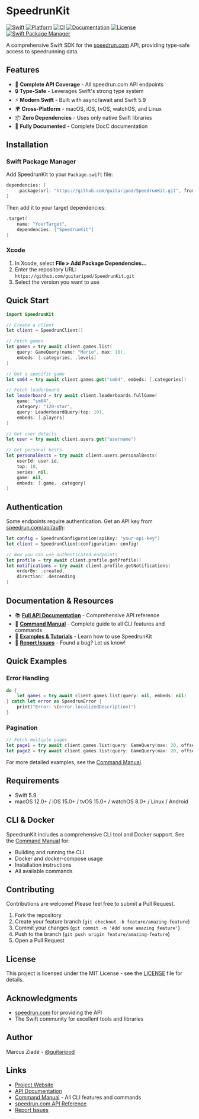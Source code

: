 # SpeedrunKit

[![Swift](https://img.shields.io/badge/Swift-5.9-orange.svg)](https://swift.org)
[![Platform](https://img.shields.io/badge/platform-macOS%20%7C%20Linux%20%7C%20iOS%20%7C%20tvOS%20%7C%20watchOS-lightgrey.svg)](https://swift.org)
[![CI](https://github.com/guitaripod/SpeedrunKit/actions/workflows/ci.yml/badge.svg)](https://github.com/guitaripod/SpeedrunKit/actions/workflows/ci.yml)
[![Documentation](https://img.shields.io/badge/docs-DocC-blue)](https://guitaripod.github.io/SpeedrunKit/documentation/speedrunkit)
[![License](https://img.shields.io/badge/license-MIT-green.svg)](LICENSE)
[![Swift Package Manager](https://img.shields.io/badge/SPM-compatible-brightgreen.svg)](https://swift.org/package-manager/)

A comprehensive Swift SDK for the [speedrun.com](https://www.speedrun.com) API, providing type-safe access to speedrunning data.

## Features

- 🚀 **Complete API Coverage** - All speedrun.com API endpoints
- 🔒 **Type-Safe** - Leverages Swift's strong type system
- ⚡ **Modern Swift** - Built with async/await and Swift 5.9
- 🌍 **Cross-Platform** - macOS, iOS, tvOS, watchOS, and Linux
- 📦 **Zero Dependencies** - Uses only native Swift libraries
- 📖 **Fully Documented** - Complete DocC documentation

## Installation

### Swift Package Manager

Add SpeedrunKit to your `Package.swift` file:

```swift
dependencies: [
    .package(url: "https://github.com/guitaripod/SpeedrunKit.git", from: "1.0.0")
]
```

Then add it to your target dependencies:

```swift
.target(
    name: "YourTarget",
    dependencies: ["SpeedrunKit"]
)
```

### Xcode

1. In Xcode, select **File > Add Package Dependencies...**
2. Enter the repository URL: `https://github.com/guitaripod/SpeedrunKit.git`
3. Select the version you want to use

## Quick Start

```swift
import SpeedrunKit

// Create a client
let client = SpeedrunClient()

// Fetch games
let games = try await client.games.list(
    query: GameQuery(name: "Mario", max: 10),
    embeds: [.categories, .levels]
)

// Get a specific game
let sm64 = try await client.games.get("sm64", embeds: [.categories])

// Fetch leaderboard
let leaderboard = try await client.leaderboards.fullGame(
    game: "sm64",
    category: "120-star",
    query: LeaderboardQuery(top: 10),
    embeds: [.players]
)

// Get user details
let user = try await client.users.get("username")

// Get personal bests
let personalBests = try await client.users.personalBests(
    userId: user.id,
    top: 10,
    series: nil,
    game: nil,
    embeds: [.game, .category]
)
```

## Authentication

Some endpoints require authentication. Get an API key from [speedrun.com/api/auth](https://www.speedrun.com/api/auth):

```swift
let config = SpeedrunConfiguration(apiKey: "your-api-key")
let client = SpeedrunClient(configuration: config)

// Now you can use authenticated endpoints
let profile = try await client.profile.getProfile()
let notifications = try await client.profile.getNotifications(
    orderBy: .created,
    direction: .descending
)
```

## Documentation & Resources

- 📚 **[Full API Documentation](https://guitaripod.github.io/SpeedrunKit/documentation/speedrunkit)** - Comprehensive API reference
- 📖 **[Command Manual](manual.md)** - Complete guide to all CLI features and commands
- 🔧 **[Examples & Tutorials](https://guitaripod.github.io/SpeedrunKit/)** - Learn how to use SpeedrunKit
- 🐛 **[Report Issues](https://github.com/guitaripod/SpeedrunKit/issues)** - Found a bug? Let us know!


## Quick Examples

### Error Handling

```swift
do {
    let games = try await client.games.list(query: nil, embeds: nil)
} catch let error as SpeedrunError {
    print("Error: \(error.localizedDescription)")
}
```

### Pagination

```swift
// Fetch multiple pages
let page1 = try await client.games.list(query: GameQuery(max: 20, offset: 0), embeds: nil)
let page2 = try await client.games.list(query: GameQuery(max: 20, offset: 20), embeds: nil)
```

For more detailed examples, see the [Command Manual](manual.md).



## Requirements

- Swift 5.9
- macOS 12.0+ / iOS 15.0+ / tvOS 15.0+ / watchOS 8.0+ / Linux / Android

## CLI & Docker

SpeedrunKit includes a comprehensive CLI tool and Docker support. See the [Command Manual](manual.md) for:
- Building and running the CLI
- Docker and docker-compose usage
- Installation instructions
- All available commands

## Contributing

Contributions are welcome! Please feel free to submit a Pull Request.

1. Fork the repository
2. Create your feature branch (`git checkout -b feature/amazing-feature`)
3. Commit your changes (`git commit -m 'Add some amazing feature'`)
4. Push to the branch (`git push origin feature/amazing-feature`)
5. Open a Pull Request

## License

This project is licensed under the MIT License - see the [LICENSE](LICENSE) file for details.

## Acknowledgments

- [speedrun.com](https://www.speedrun.com) for providing the API
- The Swift community for excellent tools and libraries

## Author

Marcus Ziadé - [@guitaripod](https://github.com/guitaripod)

## Links

- [Project Website](https://guitaripod.github.io/SpeedrunKit/)
- [API Documentation](https://guitaripod.github.io/SpeedrunKit/documentation/speedrunkit)
- [Command Manual](manual.md) - All CLI features and commands
- [speedrun.com API Reference](https://github.com/speedruncomorg/api)
- [Report Issues](https://github.com/guitaripod/SpeedrunKit/issues)
